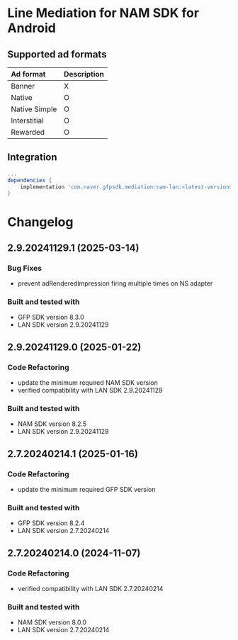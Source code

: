 # Line Mediation for NAM SDK for Android

## Supported ad formats

| Ad format     | Description |
|:--------------|:------------|
| Banner        | X           |
| Native        | O           |
| Native Simple | O           |
| Interstitial  | O           |
| Rewarded      | O           |

## Integration

```gradle
...
dependencies {
    implementation 'com.naver.gfpsdk.mediation:nam-lan:<latest-version>'  
}
```

# Changelog
## 2.9.20241129.1 (2025-03-14)
### Bug Fixes
* prevent adRenderedImpression firing multiple times on NS adapter

### Built and tested with
- GFP SDK version 8.3.0
- LAN SDK version 2.9.20241129

## 2.9.20241129.0 (2025-01-22)
### Code Refactoring
* update the minimum required NAM SDK version
* verified compatibility with LAN SDK 2.9.20241129

### Built and tested with
- NAM SDK version 8.2.5
- LAN SDK version 2.9.20241129

## 2.7.20240214.1 (2025-01-16)
### Code Refactoring
* update the minimum required GFP SDK version

### Built and tested with
- GFP SDK version 8.2.4
- LAN SDK version 2.7.20240214

## 2.7.20240214.0 (2024-11-07)

### Code Refactoring

* verified compatibility with LAN SDK 2.7.20240214

### Built and tested with
- NAM SDK version 8.0.0
- LAN SDK version 2.7.20240214